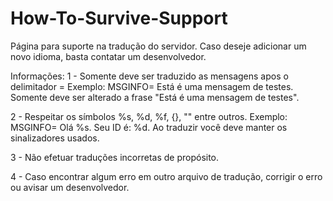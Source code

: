 # How-To-Survive-Support

Página para suporte na tradução do servidor. Caso deseje adicionar um novo idioma, basta contatar um desenvolvedor.

Informações:
  1 - Somente deve ser traduzido as mensagens apos o delimitador = 
    Exemplo: MSGINFO= Está é uma mensagem de testes. Somente deve ser alterado a frase "Está é uma mensagem de testes". 
    
  2 - Respeitar os símbolos %s, %d, %f, {}, "" entre outros.
    Exemplo: MSGINFO= Olá %s. Seu ID é: %d. Ao traduzir você deve manter os sinalizadores usados.
    
  3 - Não efetuar traduções incorretas de propósito.
  
  4 - Caso encontrar algum erro em outro arquivo de tradução, corrigir o erro ou avisar um desenvolvedor.
